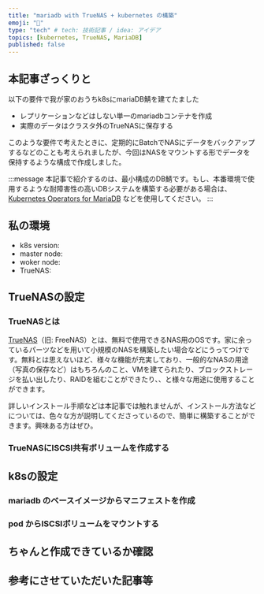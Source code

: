 ```yaml
---
title: "mariadb with TrueNAS + kubernetes の構築"
emoji: "🍙"
type: "tech" # tech: 技術記事 / idea: アイデア
topics: [kubernetes, TrueNAS, MariaDB]
published: false
---
```

## 本記事ざっくりと

以下の要件で我が家のおうちk8sにmariaDB鯖を建てたました

* レプリケーションなどはしない単一のmariadbコンテナを作成
* 実際のデータはクラスタ外のTrueNASに保存する

このような要件で考えたときに、定期的にBatchでNASにデータをバックアップするなどのことも考えられましたが、今回はNASをマウントする形でデータを保持するような構成で作成しました。

:::message
本記事で紹介するのは、最小構成のDB鯖です。もし、本番環境で使用するような耐障害性の高いDBシステムを構築する必要がある場合は、[Kubernetes Operators for MariaDB](https://mariadb.com/kb/en/kubernetes-operators-for-mariadb/) などを使用してください。
:::

## 私の環境

* k8s version: 
* master node: 
* woker node: 
* TrueNAS: 

## TrueNASの設定

### TrueNASとは

[TrueNAS](https://www.truenas.com/)（旧: FreeNAS）とは、無料で使用できるNAS用のOSです。家に余っているパーツなどを用いて小規模のNASを構築したい場合などにうってつけです。無料とは思えないほど、様々な機能が充実しており、一般的なNASの用途（写真の保存など）はもちろんのこと、VMを建てられたり、ブロックストレージを払い出したり、RAIDを組むことができたり、、と様々な用途に使用することができます。

詳しいインストール手順などは本記事では触れませんが、インストール方法などについては、色々な方が説明してくださっているので、簡単に構築することができます。興味ある方はぜひ。

### TrueNASにISCSI共有ボリュームを作成する

## k8sの設定

### mariadb のベースイメージからマニフェストを作成

### pod からISCSIボリュームをマウントする

## ちゃんと作成できているか確認

## 参考にさせていただいた記事等